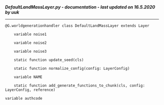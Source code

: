 ***DefaultLandMassLayer.py - documentation - last updated on 16.5.2020 by uuk***
___

    @G.worldgenerationhandler class DefaultLandMassLayer extends Layer

        variable noise1

        variable noise2

        variable noise3

        static function update_seed(cls)

        static function normalize_config(config: LayerConfig)

        variable NAME

        static function add_generate_functions_to_chunk(cls, config: LayerConfig, reference)

    variable authcode